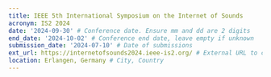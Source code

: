 ```yaml
---
title: IEEE 5th International Symposium on the Internet of Sounds
acronym: IS2 2024
date: '2024-09-30' # Conference date. Ensure mm and dd are 2 digits
end_date: '2024-10-02' # Conference end date, leave empty if unknown
submission_date: '2024-07-10' # Date of submissions
ext_url: https://internetofsounds2024.ieee-is2.org/ # External URL to conference website
location: Erlangen, Germany # City, Country
---
```

